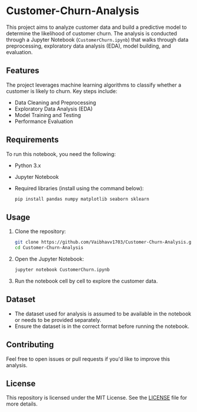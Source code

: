 # Customer-Churn-Analysis

This project aims to analyze customer data and build a predictive model to determine the likelihood of customer churn. The analysis is conducted through a Jupyter Notebook (`CustomerChurn.ipynb`) that walks through data preprocessing, exploratory data analysis (EDA), model building, and evaluation.

## Features
The project leverages machine learning algorithms to classify whether a customer is likely to churn. Key steps include:
- Data Cleaning and Preprocessing
- Exploratory Data Analysis (EDA)
- Model Training and Testing
- Performance Evaluation

## Requirements
To run this notebook, you need the following:
- Python 3.x
- Jupyter Notebook
- Required libraries (install using the command below):

  ```bash
  pip install pandas numpy matplotlib seaborn sklearn
  ```
  
## Usage
1. Clone the repository:
      ```bash
      git clone https://github.com/Vaibhavv1703/Customer-Churn-Analysis.git
      cd Customer-Churn-Analysis
      ```
2. Open the Jupyter Notebook:
      ```bash
      jupyter notebook CustomerChurn.ipynb
      ```
3. Run the notebook cell by cell to explore the customer data.

## Dataset
- The dataset used for analysis is assumed to be available in the notebook or needs to be provided separately.
- Ensure the dataset is in the correct format before running the notebook.

## Contributing
Feel free to open issues or pull requests if you'd like to improve this analysis.

## License
This repository is licensed under the MIT License. See the [LICENSE](https://github.com/Vaibhavv1703/Customer-Churn-Analysis/blob/main/LICENSE) file for more details.
